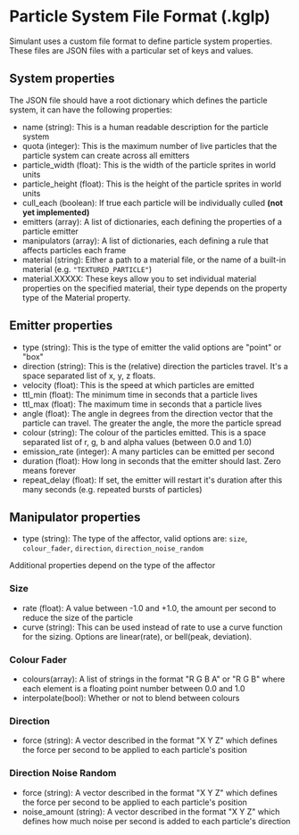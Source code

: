 # Particle System File Format (.kglp)

Simulant uses a custom file format to define particle system properties. These files are JSON files with a particular set of keys and values.

## System properties

The JSON file should have a root dictionary which defines the particle system, it can have the following properties:

 - name (string): This is a human readable description for the particle system
 - quota (integer): This is the maximum number of live particles that the particle system can create across all emitters
 - particle_width (float): This is the width of the particle sprites in world units
 - particle_height (float): This is the height of the particle sprites in world units
 - cull_each (boolean): If true each particle will be individually culled **(not yet implemented)**
 - emitters (array): A list of dictionaries, each defining the properties of a particle emitter 
 - manipulators (array): A list of dictionaries, each defining a rule that affects particles each frame
 - material (string): Either a path to a material file, or the name of a built-in material (e.g. `"TEXTURED_PARTICLE"`)
 - material.XXXXX: These keys allow you to set individual material properties on the specified material, their type depends on the property type of the Material property.

## Emitter properties

 - type (string): This is the type of emitter the valid options are "point" or "box"
 - direction (string): This is the (relative) direction the particles travel. It's a space separated list of x, y, z floats.
 - velocity (float): This is the speed at which particles are emitted
 - ttl_min (float): The minimum time in seconds that a particle lives
 - ttl_max (float): The maximum time in seconds that a particle lives
 - angle (float): The angle in degrees from the direction vector that the particle can travel. The greater the angle, the more the particle spread
 - colour (string): The colour of the particles emitted. This is a space separated list of r, g, b and alpha values (between 0.0 and 1.0)
 - emission_rate (integer): A many particles can be emitted per second
 - duration (float): How long in seconds that the emitter should last. Zero means forever
 - repeat_delay (float): If set, the emitter will restart it's duration after this many seconds (e.g. repeated bursts of particles)

## Manipulator properties 

 - type (string): The type of the affector, valid options are: 
 `size`, 
 `colour_fader`,
 `direction`,
 `direction_noise_random`
 
Additional properties depend on the type of the affector

### Size

 - rate (float): A value between -1.0 and +1.0, the amount per second to reduce the size of the particle
 - curve (string): This can be used instead of rate to use a curve function for the sizing. Options are linear(rate), or bell(peak, deviation).

### Colour Fader

 - colours(array): A list of strings in the format "R G B A" or "R G B" where each element is a floating point number between 0.0 and 1.0
 - interpolate(bool): Whether or not to blend between colours

### Direction

 - force (string): A vector described in the format "X Y Z" which defines the force per second to be applied to each particle's position

### Direction Noise Random

- force (string): A vector described in the format "X Y Z" which defines the force per second to be applied to each particle's position
- noise_amount (string): A vector described in the format "X Y Z" which defines how much noise per second is added to each particle's direction

